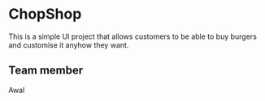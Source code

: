 # ChopShop

This is a simple UI project that allows customers to be able to buy burgers and customise it anyhow they want.

## Team member

Awal
